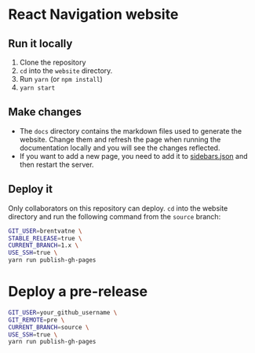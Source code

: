 # React Navigation website

## Run it locally

1. Clone the repository
2. `cd` into the `website` directory.
3. Run `yarn` (or `npm install`)
4. `yarn start`

## Make changes

* The `docs` directory contains the markdown files used to generate the website. Change them and refresh the page when running the documentation locally and you will see the changes reflected.
* If you want to add a new page, you need to add it to [sidebars.json](https://github.com/react-navigation/react-navigation.github.io/blob/source/website/sidebars.json) and then restart the server.

## Deploy it

Only collaborators on this repository can deploy. `cd` into the website directory and run the following command from the `source` branch:

```bash
GIT_USER=brentvatne \
STABLE_RELEASE=true \
CURRENT_BRANCH=1.x \
USE_SSH=true \
yarn run publish-gh-pages
```

# Deploy a pre-release

```bash
GIT_USER=your_github_username \
GIT_REMOTE=pre \
CURRENT_BRANCH=source \
USE_SSH=true \
yarn run publish-gh-pages
```
